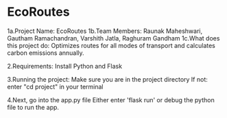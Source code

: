 # EcoRoutes
1a.Project Name: EcoRoutes
1b.Team Members: Raunak Maheshwari, Gautham Ramachandran, Varshith Jatla, Raghuram Gandham
1c.What does this project do: Optimizes routes for all modes of transport and calculates carbon emissions annually.



2.Requirements: Install Python and Flask 

3.Running the project:
Make sure you are in the project directory
If not: enter "cd project" in your terminal


4.Next, go into the app.py file
Either enter 'flask run' or debug the python file to run the app.
